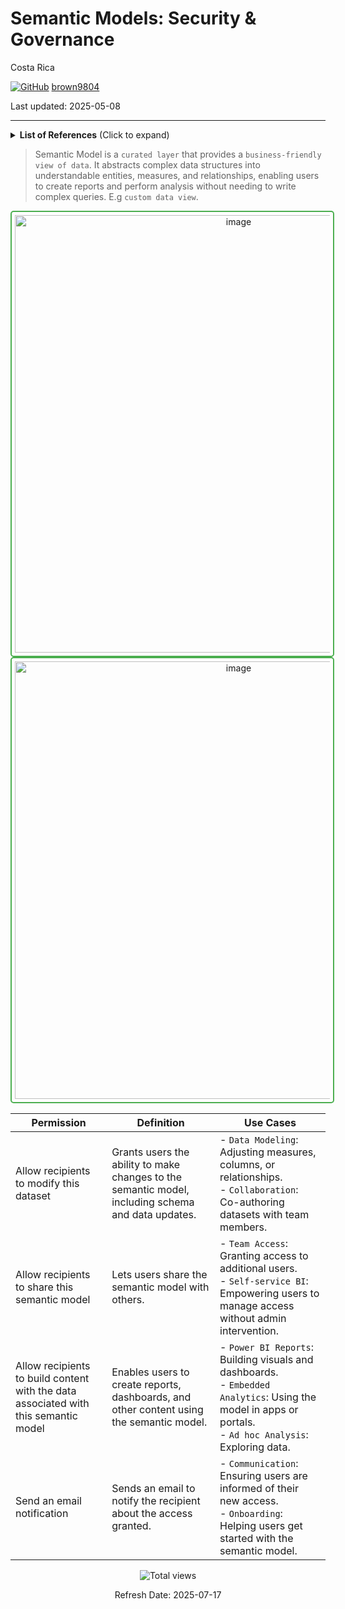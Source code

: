 # Semantic Models: Security \& Governance

Costa Rica

[![GitHub](https://img.shields.io/badge/--181717?logo=github&logoColor=ffffff)](https://github.com/)
[brown9804](https://github.com/brown9804)

Last updated: 2025-05-08

------------------------------------------

<details>
<summary><b>List of References</b> (Click to expand)</summary>

- [OneLake data access control model (preview)](https://learn.microsoft.com/en-us/fabric/onelake/security/data-access-control-model)
- [Permission model](https://learn.microsoft.com/en-us/fabric/security/permission-model)
- [Manage Direct Lake semantic models](https://learn.microsoft.com/en-us/fabric/fundamentals/direct-lake-manage)

</details>

> Semantic Model is a `curated layer` that provides a `business-friendly view of data`. It abstracts complex data structures into understandable entities, measures, and relationships, enabling users to create reports and perform analysis without needing to write complex queries. E.g `custom data view`.

<div align="center">

  <img width="700" alt="image" src="https://github.com/user-attachments/assets/c46b93b5-4a64-4066-8c30-19a0dbe77c84" style="border: 2px solid #4CAF50; border-radius: 5px; padding: 5px;"/>

</div>

<div align="center">

  <img width="700" alt="image" src="https://github.com/user-attachments/assets/76b8801d-9b32-4e98-9301-0d85ef607346" style="border: 2px solid #4CAF50; border-radius: 5px; padding: 5px;"/>

</div>

| **Permission**                                                        | **Definition**                                                                                      | **Use Cases**                                                                                                                                         |
|----------------------------------------------------------------------|------------------------------------------------------------------------------------------------------|--------------------------------------------------------------------------------------------------------------------------------------------------------|
| Allow recipients to modify this dataset                              | Grants users the ability to make changes to the semantic model, including schema and data updates.  | - `Data Modeling`: Adjusting measures, columns, or relationships.<br/>- `Collaboration`: Co-authoring datasets with team members.                     |
| Allow recipients to share this semantic model                        | Lets users share the semantic model with others.                                                    | - `Team Access`: Granting access to additional users.<br/>- `Self-service BI`: Empowering users to manage access without admin intervention.          |
| Allow recipients to build content with the data associated with this semantic model | Enables users to create reports, dashboards, and other content using the semantic model.            | - `Power BI Reports`: Building visuals and dashboards.<br/>- `Embedded Analytics`: Using the model in apps or portals.<br/>- `Ad hoc Analysis`: Exploring data. |
| Send an email notification                                           | Sends an email to notify the recipient about the access granted.                                    | - `Communication`: Ensuring users are informed of their new access.<br/>- `Onboarding`: Helping users get started with the semantic model.            |

<!-- START BADGE -->
<div align="center">
  <img src="https://img.shields.io/badge/Total%20views-63-limegreen" alt="Total views">
  <p>Refresh Date: 2025-07-17</p>
</div>
<!-- END BADGE -->
